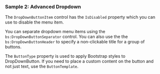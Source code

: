 ### Sample 2: Advanced Dropdown

The `DropDownButtonItem` control has the `IsDisabled` property which you can use to disable the menu item.

You can separate dropdown menu items using the `bs:DropDownButtonSeparator` control. You can also use the the `bs:DropDownButtonHeader` to specify a non-clickable title for a group of buttons.

The `ButtonType` property is used to apply Bootstrap styles to DropDownButton. If you need to place a custom content on the button and not just text, use the `ButtonTemplate`.